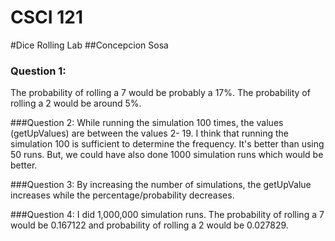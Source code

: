 # CSCI 121
#Dice Rolling Lab 
##Concepcion Sosa

### Question 1:
The probability of rolling a 7 would be probably a 17%. The probability of rolling a 2 would be around 5%.

###Question 2:
While running the simulation 100 times, the values (getUpValues) are between the values 2- 19. I think that running the simulation 100 is sufficient to determine the frequency. It's better than using 50 runs. But, we could have also done 1000 simulation runs which would be better. 

###Question 3:
By increasing the number of simulations, the getUpValue increases while the percentage/probability decreases. 

###Question 4:
I did 1,000,000 simulation runs. The probability of rolling a 7 would be 0.167122 and probability of rolling a 2 would be 0.027829.

